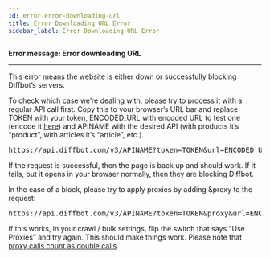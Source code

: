 ```yaml
---
id: error-error-downloading-url
title: Error Downloading URL Error
sidebar_label: Error Downloading URL Error
---
```


<div class="entry-content">
		<p><strong>Error message: Error downloading URL</strong></p>
<hr>
<p>This error means the website is either down or successfully blocking Diffbot’s servers.</p>
<p>To check which case we’re dealing with, please try to process it with a regular API call first. Copy this to your browser’s URL bar and replace TOKEN with your token, ENCODED_URL with encoded URL to test one (encode it <a href="https://meyerweb.com/eric/tools/dencoder/">here</a>) and APINAME with the desired API (with products it’s “product”, with articles it’s “article”, etc.).</p>
<pre>https://api.diffbot.com/v3/APINAME?token=TOKEN&amp;url=ENCODED_URL</pre>
<p>If the request is successful, then the page is back up and should work. If it fails, but it opens in your browser normally, then they are blocking Diffbot.</p>
<p>In the case of a block, please try to apply proxies by adding &amp;proxy to the request:</p>
<pre>https://api.diffbot.com/v3/APINAME?token=TOKEN&amp;proxy&amp;url=ENCODED_URL</pre>
<p>If this works, in your crawl / bulk settings, flip the switch that says “Use Proxies” and try again. This should make things work. Please note that <a href="explain-using-different-proxies">proxy calls count as double calls</a>.</p>
			</div>
